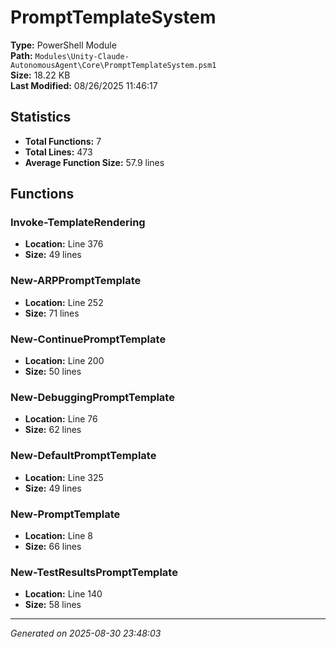 # PromptTemplateSystem

**Type:** PowerShell Module  
**Path:** `Modules\Unity-Claude-AutonomousAgent\Core\PromptTemplateSystem.psm1`  
**Size:** 18.22 KB  
**Last Modified:** 08/26/2025 11:46:17  

## Statistics

- **Total Functions:** 7
- **Total Lines:** 473
- **Average Function Size:** 57.9 lines

## Functions


### Invoke-TemplateRendering

- **Location:** Line 376
- **Size:** 49 lines

 
### New-ARPPromptTemplate

- **Location:** Line 252
- **Size:** 71 lines

 
### New-ContinuePromptTemplate

- **Location:** Line 200
- **Size:** 50 lines

 
### New-DebuggingPromptTemplate

- **Location:** Line 76
- **Size:** 62 lines

 
### New-DefaultPromptTemplate

- **Location:** Line 325
- **Size:** 49 lines

 
### New-PromptTemplate

- **Location:** Line 8
- **Size:** 66 lines

 
### New-TestResultsPromptTemplate

- **Location:** Line 140
- **Size:** 58 lines



---
*Generated on 2025-08-30 23:48:03*
